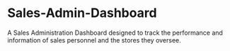 # Sales-Admin-Dashboard
A Sales Administration Dashboard designed to track the performance and information of sales personnel and the stores they oversee.

